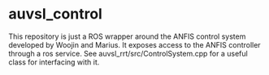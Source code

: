 # auvsl_control
This repository is just a ROS wrapper around the ANFIS control system developed by Woojin and Marius.
It exposes access to the ANFIS controller through a ros service. See auvsl_rrt/src/ControlSystem.cpp for a useful class for interfacing with it.
